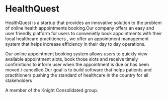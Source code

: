# HealthQuest 

HealthQuest is a startup that provides an innovative solution to the problem of online health appointments booking.Our company offers an easy and user friendly platform for users to convenietly book appointments with their local healthcare practitioners , we offer an appointment management system that helps increase efficiency in their day to day operations.

Our online appointment booking system allows users to quickly view available appointment alots, book those slots and receive timely confirmtions to inform user when the appointment is due or has been moved / cancelled.Our goal is to build software that helps patients and practitioners pushing the standard of healthcare in the country for all stakeholders 

A member of the Knight Consolidated group.
